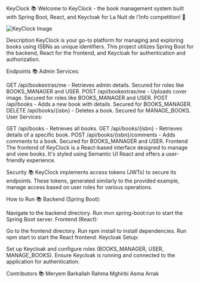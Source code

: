 KeyClock 📚
Welcome to KeyClock - the book management system built with Spring Boot, React, and Keycloak for La Nuit de l'Info competition! 🌟

![KeyClock Image](./image.png)

Description
KeyClock is your go-to platform for managing and exploring books using ISBNs as unique identifiers. This project utilizes Spring Boot for the backend, React for the frontend, and Keycloak for authentication and authorization.

Endpoints 📚
Admin Services:

GET /api/bookextras/me - Retrieves admin details. Secured for roles like BOOKS_MANAGER and USER.
POST /api/bookextras/me - Uploads cover image. Secured for roles like BOOKS_MANAGER and USER.
POST /api/books - Adds a new book with details. Secured for BOOKS_MANAGER.
DELETE /api/books/{isbn} - Deletes a book. Secured for MANAGE_BOOKS.
User Services:

GET /api/books - Retrieves all books.
GET /api/books/{isbn} - Retrieves details of a specific book.
POST /api/books/{isbn}/comments - Adds comments to a book. Secured for BOOKS_MANAGER and USER.
Frontend
The frontend of KeyClock is a React-based interface designed to manage and view books. It's styled using Semantic UI React and offers a user-friendly experience.

Security 📚
KeyClock implements access tokens (JWTs) to secure its endpoints. These tokens, generated similarly to the provided example, manage access based on user roles for various operations.

How to Run 📚
Backend (Spring Boot):

Navigate to the backend directory.
Run mvn spring-boot:run to start the Spring Boot server.
Frontend (React):

Go to the frontend directory.
Run npm install to install dependencies.
Run npm start to start the React frontend.
Keycloak Setup:

Set up Keycloak and configure roles (BOOKS_MANAGER, USER, MANAGE_BOOKS).
Ensure Keycloak is running and connected to the application for authentication.

Contributors 📚
Meryem Barkallah
Rahma Mghirbi
Asma Arrak

